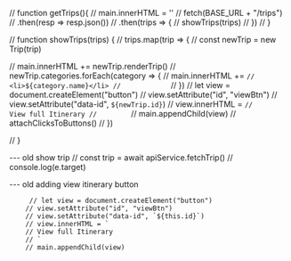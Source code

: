 // function getTrips(){
//     main.innerHTML = ''
//     fetch(BASE_URL + "/trips")
//     .then(resp => resp.json())
//     .then(trips => {
//         showTrips(trips)
//     })
// }

// function showTrips(trips) { 
//     trips.map(trip => {
//         const newTrip = new Trip(trip)

//         main.innerHTML += newTrip.renderTrip()
//         newTrip.categories.forEach(category => {
//             main.innerHTML += `
//             <li>${category.name}</li>
//             `
//         })
//         let view = document.createElement("button")
//         view.setAttribute("id", "viewBtn")
//         view.setAttribute("data-id", `${newTrip.id}`)
//         view.innerHTML = `
//         View full Itinerary
//         `
//         main.appendChild(view)
//         attachClicksToButtons()
//     })
    
// }


 --- old show trip 
     // const trip = await apiService.fetchTrip()
    // console.log(e.target)

--- old adding view itinerary button

         // let view = document.createElement("button")
        // view.setAttribute("id", "viewBtn")
        // view.setAttribute("data-id", `${this.id}`)
        // view.innerHTML = `
        // View full Itinerary
        // `
        // main.appendChild(view)